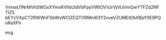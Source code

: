 VmxaU1NrMVhSWGxXYmxKVllsUldVbFpyVWtOVVJrVjVUVmQwYTFZd2NFTlZS
bEYzVXpCT2RWWnFSbWxWClZEQTVRMmR3Y2xveVZUMEtDbXBpY0E9PQoKeXFh

eog